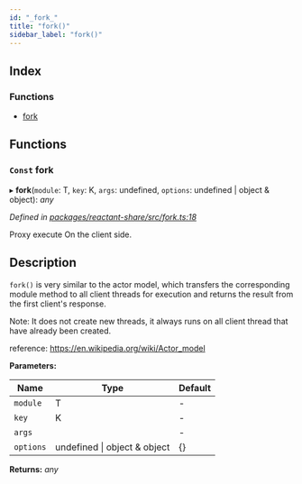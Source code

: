 ```yaml
---
id: "_fork_"
title: "fork()"
sidebar_label: "fork()"
---
```


## Index

### Functions

* [fork](_fork_.md#const-fork)

## Functions

### `Const` fork

▸ **fork**(`module`: T, `key`: K, `args`: undefined, `options`: undefined | object & object): *any*

*Defined in [packages/reactant-share/src/fork.ts:18](https://github.com/unadlib/reactant/blob/1f3f457d/packages/reactant-share/src/fork.ts#L18)*

Proxy execute On the client side.

## Description

`fork()` is very similar to the actor model,
 which transfers the corresponding module method to all client threads for execution and returns the result from the first client's response.

Note: It does not create new threads, it always runs on all client thread that have already been created.

reference: https://en.wikipedia.org/wiki/Actor_model

**Parameters:**

Name | Type | Default |
------ | ------ | ------ |
`module` | T | - |
`key` | K | - |
`args` |  | - |
`options` | undefined &#124; object & object | {} |

**Returns:** *any*

